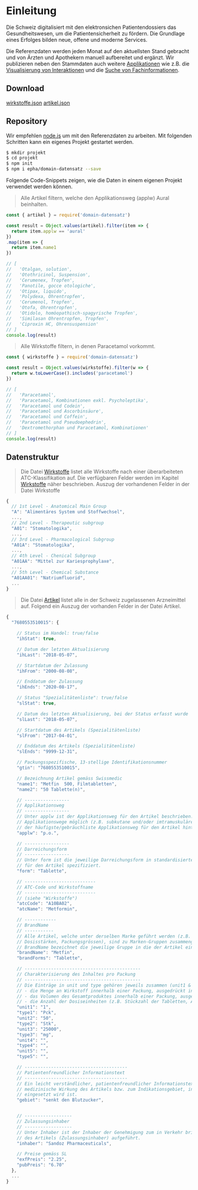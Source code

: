 # Einleitung

Die Schweiz digitalisiert mit den elektronsichen Patientendossiers das Gesundheitswesen, um die
Patientensicherheit zu fördern. Die Grundlage eines Erfolges bilden neue, offene und moderne Services.

Die Referenzdaten werden jeden Monat auf den aktuellsten Stand gebracht und von Ärzten und Apothekern manuell aufbereitet und ergänzt. Wir publizieren neben den Stammdaten auch weitere [Applikationen](https://epha.ch) wie z.B. die [Visualisierung von Interaktionen](https://epha.ch/matrix) und die [Suche von Fachinformationen](https://epha.ch/kompendium).

## Download

<p>
  <a class='download' href="data/wirkstoffe.json" download="wirkstoffe.json">wirkstoffe.json</a>
  <a class='download' href="data/artikel.json" download="artikel.json">artikel.json</a>
</p>

## Repository

Wir empfehlen [node.js](https://nodejs.org/en/) um mit den Referenzdaten zu arbeiten. Mit folgenden Schritten kann ein eigenes Projekt gestartet werden.

```bash
$ mkdir projekt
$ cd projekt
$ npm init
$ npm i epha/domain-datensatz --save
```

Folgende Code-Snippets zeigen, wie die Daten in einem eigenen Projekt verwendet werden können.

> Alle Artikel filtern, welche den Applikationsweg (applw) Aural beinhalten.

```javascript
const { artikel } = require('domain-datensatz')

const result = Object.values(artikel).filter(item => {
  return item.applw == 'aural'
})
.map(item => {
  return item.name1
})

// [
//   'Otalgan, solution',
//   'Otothricinol, Suspension',
//   'Cerumenex, Tropfen',
//   'Panotile, gocce otologiche',
//   'Otipax, liquido',
//   'Polydexa, Ohrentropfen',
//   'Cerumenol, Tropfen',
//   'Otofa, Ohrentropfen',
//   'Otidolo, homöopathisch-spagyrische Tropfen',
//   'Similasan Ohrentropfen, Tropfen',
//   'Ciproxin HC, Ohrensuspension'
// ]
console.log(result)
```

> Alle Wirkstoffe filtern, in denen Paracetamol vorkommt.

```javascript
const { wirkstoffe } = require('domain-datensatz')

const result = Object.values(wirkstoffe).filter(w => {
  return w.toLowerCase().includes('paracetamol')
})

// [
//   'Paracetamol',
//   'Paracetamol, Kombinationen exkl. Psycholeptika',
//   'Paracetamol und Codein',
//   'Paracetamol und Ascorbinsäure',
//   'Paracetamol und Coffein',
//   'Paracetamol und Pseudoephedrin',
//   'Dextromethorphan und Paracetamol, Kombinationen'
// ]
console.log(result)
```

## Datenstruktur

> Die Datei [Wirkstoffe](data/wirkstoffe.json ":ignore") listet alle Wirkstoffe nach einer überarbeiteten ATC-Klassifikation auf. Die verfügbaren Felder werden im Kapitel [Wirkstoffe](docs/wirkstoffe.md) näher beschrieben. Auszug der vorhandenen Felder in der Datei Wirkstoffe

```javascript
{
  // 1st Level - Anatomical Main Group
  "A": "Alimentäres System und Stoffwechsel",
  ...,
  // 2nd Level - Therapeutic subgroup
  "A01": "Stomatologika",
  ...,
  // 3rd Level - Pharmacological Subgroup
  "A01A": "Stomatologika",
  ...,
  // 4th Level - Chenical Subgroup
  "A01AA": "Mittel zur Kariesprophylaxe",
  ...,
  // 5th Level - Chemical Substance
  "A01AA01": "Natriumfluorid",
  ...
}
```

> Die Datei [Artikel](data/artikel.json ":ignore") listet alle in der Schweiz zugelassenen Arzneimittel auf. Folgend ein Auszug der vorhanden Felder in der Datei Artikel.

```javascript
{
  "7680553510015": {

    // Status im Handel: true/false
    "ihStat": true,

    // Datum der letzten Aktualisierung
    "ihLast": "2018-05-07",

    // Startdatum der Zulassung
    "ihFrom": "2000-08-08",

    // Enddatum der Zulassung
    "ihEnds": "2020-08-17",

    // Status "Spezialitätenliste": true/false
    "slStat": true,

    // Datum des letzten Aktualisierung, bei der Status erfasst wurde
    "slLast": "2018-05-07",

    // Startdatum des Artikels (Spezialitätenliste)     
    "slFrom": "2017-04-01",

    // Enddatum des Artikels (Spezialitätenliste)
    "slEnds": "9999-12-31",

    // Packungsspezifische, 13-stellige Identifikationsnummer
    "gtin": "7680553510015",

    // Bezeichnung Artikel gemäss Swissmedic
    "name1": "Metfin  500, Filmtabletten",
    "name2": "50 Tablette(n)",

    // -----------------
    // Applikationsweg
    // -----------------
    // Unter applw ist der Applikationsweg für den Artikel beschrieben. Sine mehrere
    // Applikationswege möglich (z.B. subkutane und/oder imtramuskuläre Gabe) so ist
    // der häufigste/gebräuchliste Applikationsweg für den Artikel hinterlegt.
    "applw": "p.o.",

    // -----------------
    // Darreichungsform
    // -----------------
    // Unter form ist die jeweilige Darreichungsform in standardisierter Form
    // für den Artikel spezifiziert.
    "form": "Tablette",

    // ---------------------------
    // ATC-Code und Wirkstoffname
    // ---------------------------
    // (siehe "Wirkstoffe")
    "atcCode": "A10BA02",
    "atcName": "Metformin",

    // ------------
    // BrandName
    // -----------
    // Alle Artikel, welche unter derselben Marke geführt werden (z.B. verschiedene
    // Dosisstärken, Packungsgrössen), sind zu Marken-Gruppen zusammengefasst.
    // BrandName bezeichnet die jeweilige Gruppe in die der Artikel eingruppiert wurde.
    "brandName": "Metfin",
    "brandForms": "Tablette",

    // --------------------------------------------
    // Charakterisierung des Inhaltes pro Packung
    // --------------------------------------------
    // Die Einträge in unit und type gehören jeweils zusammen (unit1 & type1, unit2 & type2...). Es bezeichnet
    // - die Menge an Wirkstoff innerhalb einer Packung, ausgedrückt in unterschiedlichen Dosierungeinheiten
    // - das Volumen des Gesamtproduktes innerhalb einer Packung, ausgedrückt in unterschiedlichen Dosierungeinheiten
    // - die Anzahl der Dosiseinheiten (z.B. Stückzahl der Tabletten, Anzahl Ampullen) in einer Packung
    "unit1": "1",
    "type1": "Pck",
    "unit2": "50",
    "type2": "Stk",
    "unit3": "25000",
    "type3": "mg",
    "unit4": "",
    "type4": "",
    "unit5": "",
    "type5": "",

    // ---------------------------------------
    // Patientenfreundlicher Informationstext
    // ---------------------------------------
    // Ein leicht verständlicher, patientenfreundlicher Informationstext über die
    // medizinische Wirkung des Artikels bzw. zum Indikationsgebiet, in dem der Artikel
    // eingesetzt wird ist.
    "gebiet": "senkt den Blutzucker",


    // ------------------
    // Zulassungsinhaber
    // ------------------
    // Unter Inhaber ist der Inhaber der Genehmigung zum in Verkehr bringen
    // des Artikels (Zulassungsinhaber) aufgeführt.
    "inhaber": "Sandoz Pharmaceuticals",

    // Preise gemäss SL
    "exfPreis": "2.25",
    "pubPreis": "6.70"
  },
  ...  
}

```
